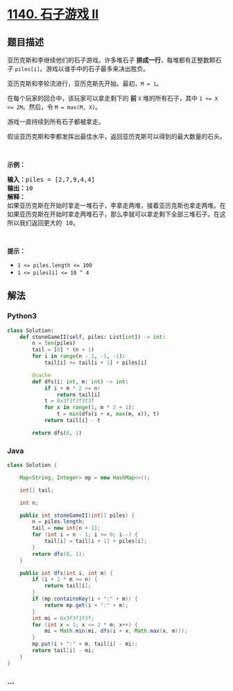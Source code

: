 # [1140. 石子游戏 II](https://leetcode-cn.com/problems/stone-game-ii)



## 题目描述

<!-- 这里写题目描述 -->

<p>亚历克斯和李继续他们的石子游戏。许多堆石子&nbsp;<strong>排成一行</strong>，每堆都有正整数颗石子&nbsp;<code>piles[i]</code>。游戏以谁手中的石子最多来决出胜负。</p>

<p>亚历克斯和李轮流进行，亚历克斯先开始。最初，<code>M = 1</code>。</p>

<p>在每个玩家的回合中，该玩家可以拿走剩下的&nbsp;<strong>前</strong>&nbsp;<code>X</code>&nbsp;堆的所有石子，其中&nbsp;<code>1 &lt;= X &lt;= 2M</code>。然后，令&nbsp;<code>M = max(M, X)</code>。</p>

<p>游戏一直持续到所有石子都被拿走。</p>

<p>假设亚历克斯和李都发挥出最佳水平，返回亚历克斯可以得到的最大数量的石头。</p>

<p>&nbsp;</p>

<p><strong>示例：</strong></p>

<pre><strong>输入：</strong>piles = [2,7,9,4,4]
<strong>输出：</strong>10
<strong>解释：
</strong>如果亚历克斯在开始时拿走一堆石子，李拿走两堆，接着亚历克斯也拿走两堆。在这种情况下，亚历克斯可以拿到 2 + 4 + 4 = 10 颗石子。 
如果亚历克斯在开始时拿走两堆石子，那么李就可以拿走剩下全部三堆石子。在这种情况下，亚历克斯可以拿到 2 + 7 = 9 颗石子。
所以我们返回更大的 10。 
</pre>

<p>&nbsp;</p>

<p><strong>提示：</strong></p>

<ul>
	<li><code>1 &lt;= piles.length &lt;= 100</code></li>
	<li><code>1 &lt;= piles[i]&nbsp;&lt;= 10 ^ 4</code></li>
</ul>


## 解法

<!-- 这里可写通用的实现逻辑 -->

<!-- tabs:start -->

### **Python3**

<!-- 这里可写当前语言的特殊实现逻辑 -->

```python
class Solution:
    def stoneGameII(self, piles: List[int]) -> int:
        n = len(piles)
        tail = [0] * (n + 1)
        for i in range(n - 1, -1, -1):
            tail[i] += tail[i + 1] + piles[i]

        @cache
        def dfs(i: int, m: int) -> int:
            if i + m * 2 >= n:
                return tail[i]
            t = 0x3f3f3f3f3f
            for x in range(1, m * 2 + 1):
                t = min(dfs(i + x, max(m, x)), t)
            return tail[i] - t

        return dfs(0, 1)
```

### **Java**

<!-- 这里可写当前语言的特殊实现逻辑 -->

```java
class Solution {

    Map<String, Integer> mp = new HashMap<>();

    int[] tail;

    int n;

    public int stoneGameII(int[] piles) {
        n = piles.length;
        tail = new int[n + 1];
        for (int i = n - 1; i >= 0; i--) {
            tail[i] = tail[i + 1] + piles[i];
        }
        return dfs(0, 1);
    }

    public int dfs(int i, int m) {
        if (i + 2 * m >= n) {
            return tail[i];
        }
        if (mp.containsKey(i + ":" + m)) {
            return mp.get(i + ":" + m);
        }
        int mi = 0x3f3f3f3f;
        for (int x = 1; x <= 2 * m; x++) {
            mi = Math.min(mi, dfs(i + x, Math.max(x, m)));
        }
        mp.put(i + ":" + m, tail[i] - mi);
        return tail[i] - mi;
    }
}
```

### **...**

```

```

<!-- tabs:end -->

